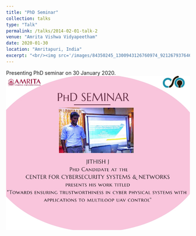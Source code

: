 ```yaml
---
title: "PhD Seminar"
collection: talks
type: "Talk"
permalink: /talks/2014-02-01-talk-2
venue: "Amrita Vishwa Vidyapeetham"
date: 2020-01-30
location: "Amritapuri, India"
excerpt: "<br/><img src='/images/84350245_1300943126760974_9212679376468967424_n.jpg'>"
---
```

Presenting PhD seminar on 30 January 2020.
<br/><img src='images/84350245_1300943126760974_9212679376468967424_n.jpg'>
